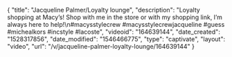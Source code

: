 {
    "title": "Jacqueline Palmer\/Loyalty lounge",
    "description": "Loyalty shopping at Macy’s! Shop with me in the store or with my shopping link, I’m always here to help!\n#macysstylecrew #macysstylecrewjacqueline #guess #michealkors #incstyle #lacoste",
    "videoid": "164639144",
    "date_created": "1528317856",
    "date_modified": "1546466775",
    "type": "captivate",
    "layout": "video",
    "url": "\/v\/jacqueline-palmer-loyalty-lounge\/164639144"
}